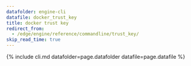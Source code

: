 ```yaml
---
datafolder: engine-cli
datafile: docker_trust_key
title: docker trust key
redirect_from:
  - /edge/engine/reference/commandline/trust_key/
skip_read_time: true
---
```

<!--
This page is automatically generated from Docker's source code. If you want to
suggest a change to the text that appears here, open a ticket or pull request
in the source repository on GitHub:

https://github.com/docker/cli
-->

{% include cli.md datafolder=page.datafolder datafile=page.datafile %}
